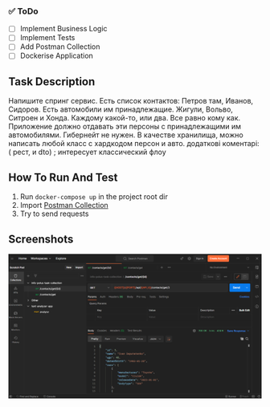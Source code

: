 ### ✅ ToDo

- [ ] Implement Business Logic
- [ ] Implement Tests
- [ ] Add Postman Collection
- [ ] Dockerise Application

## Task Description
Напишите спринг сервис. Есть список контактов: Петров там, Иванов, Сидоров. Есть автомобили им принадлежащие. Жигули, Вольво, Ситроен и Хонда. Каждому какой-то, или два. Все равно кому как. Приложение должно отдавать эти персоны с принадлежащими им автомобилями. Гибернейт не нужен. В качестве хранилища, можно написать любой класс с хардкодом персон и авто.
додаткові коментарі:
( рест, и dto) ; интересует классический флоу

## How To Run And Test
1. Run `docker-compose up` in the project root dir
2. Import [Postman Collection](https://github.com/github/info-polus-task/blob/main/postman-collection.json)
3. Try to send requests

## Screenshots
<p align="center"><img src="img/Screenshot_1.png"></p>
